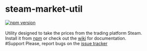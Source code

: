 # steam-market-util
[![npm version](https://badge.fury.io/js/steam-market-util.svg)](https://badge.fury.io/js/steam-market-util)<br><br>
Utility designed to take the prices from the trading platform Steam.<br>
Install it from <a href="https://www.npmjs.com/package/steam-market-util">npm</a> or check out the <a href="https://github.com/sasd97/steam-market-util/wiki">wiki</a> for documentation.
<br>
#Support
Please, report bugs on the <a href="https://github.com/DoctorMcKay/node-steam-tradeoffer-manager/issues">issue tracker</a>



